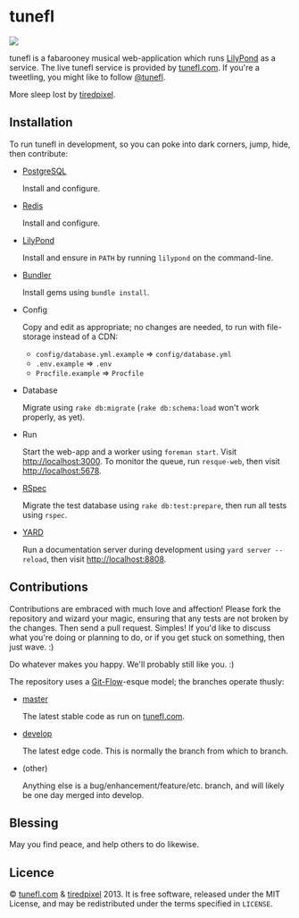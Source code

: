 tunefl
======

![](https://raw.github.com/tiredpixel/tunefl/master/app/assets/images/logo.png)

tunefl is a fabarooney musical web-application which runs [LilyPond](http://lilypond.org) as a service. The live tunefl service is provided by [tunefl.com](http://tunefl.com). If you're a tweetling, you might like to follow [@tunefl](http://twitter.com/tunefl).

More sleep lost by [tiredpixel](http://www.tiredpixel.com).


Installation
------------

To run tunefl in development, so you can poke into dark corners, jump, hide, then contribute:

- [PostgreSQL](http://www.postgresql.org/)

  Install and configure.

- [Redis](http://redis.io/)

  Install and configure.

- [LilyPond](http://lilypond.org)

  Install and ensure in `PATH` by running `lilypond` on the command-line.

- [Bundler](http://gembundler.com/)

  Install gems using `bundle install`.

- Config

  Copy and edit as appropriate; no changes are needed, to run with file-storage instead of a CDN:

  - `config/database.yml.example` => `config/database.yml`
  - `.env.example` => `.env`
  - `Procfile.example` => `Procfile`

- Database

  Migrate using `rake db:migrate` (`rake db:schema:load` won't work properly, as yet).

- Run

  Start the web-app and a worker using `foreman start`. Visit <http://localhost:3000>. To monitor the queue, run `resque-web`, then visit <http://localhost:5678>.

- [RSpec](http://rspec.info/)

  Migrate the test database using `rake db:test:prepare`, then run all tests using `rspec`.

- [YARD](http://yardoc.org/)

  Run a documentation server during development using `yard server --reload`, then visit <http://localhost:8808>.


Contributions
-------------

Contributions are embraced with much love and affection! Please fork the
repository and wizard your magic, ensuring that any tests are not broken by the
changes. Then send a pull request. Simples! If you'd like to discuss what you're
doing or planning to do, or if you get stuck on something, then just wave. :)

Do whatever makes you happy. We'll probably still like you. :)

The repository uses a [Git-Flow](http://nvie.com/posts/a-successful-git-branching-model/)-esque model; the branches operate thusly:

- [master](https://github.com/tiredpixel/tunefl/tree/master)

  The latest stable code as run on [tunefl.com](http://tunefl.com).

- [develop](https://github.com/tiredpixel/tunefl/tree/develop)

  The latest edge code. This is normally the branch from which to branch.

- (other)

  Anything else is a bug/enhancement/feature/etc. branch, and will likely be one day merged into develop.


Blessing
--------

May you find peace, and help others to do likewise.


Licence
-------

© [tunefl.com](http://tunefl.com) &
[tiredpixel](http://www.tiredpixel.com) 2013. It is free software, released
under the MIT License, and may be redistributed under the terms specified in
`LICENSE`.
